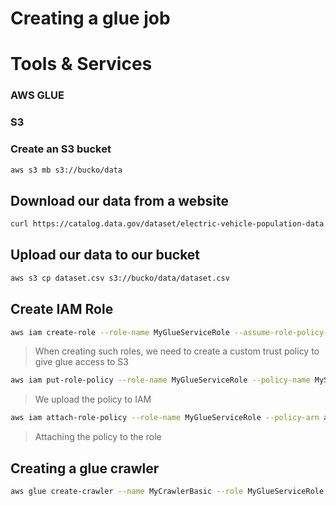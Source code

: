 # Creating a glue job
# Tools & Services
### AWS GLUE
### S3
### Create an S3 bucket
```sh
aws s3 mb s3://bucko/data
```
## Download our data from a website
```sh
curl https://catalog.data.gov/dataset/electric-vehicle-population-data -o dataset.csv
```
## Upload our data to our bucket
```sh
aws s3 cp dataset.csv s3://bucko/data/dataset.csv
```
## Create IAM Role
```sh
aws iam create-role --role-name MyGlueServiceRole --assume-role-policy-document file://json/trust-policy.json
```
> When creating such roles, we need to create a custom trust policy to give glue access to S3

```sh
aws iam put-role-policy --role-name MyGlueServiceRole --policy-name MyS3AccessPolicy  --policy-document file://json/policy.json
```
> We upload the policy to IAM
```sh
aws iam attach-role-policy --role-name MyGlueServiceRole --policy-arn arn:aws:iam::aws:policy/service-role/AWSGlueServiceRole
```
> Attaching the policy to the role

## Creating a glue crawler
```sh
aws glue create-crawler --name MyCrawlerBasic --role MyGlueServiceRole --database-name mydatabase --targets '{"S3Targets": [{"Path": "s3://blue/data/"}]}' --classifiers []
```